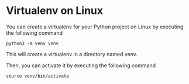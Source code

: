 # Virtualenv on Linux

You can create a virtualenv for your Python project on Linux by executing the following command

```shell
python3 -m venv venv
```

This will create a virtualenv in a directory named venv.

Then, you can activate it by executing the following command

```shell
source venv/bin/activate
```